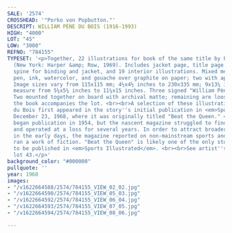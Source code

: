 ```yaml
---
SALE: '2574'
CROSSHEAD: '"Porko von Popbutton."'
DESCRIPT: WILLIAM PÈNE DU BOIS (1916-1993)
HIGH: "4000"
LOT: "45"
LOW: "3000"
REFNO: "784155"
TYPESET: '<p>Together, 22 illustrations for book of the same title by Pène du Bois
  (New York: Harper &amp; Row, 1969). Includes jacket page, title page and binding,
  spine for binding and jacket, and 19 interior illustrations. Mixed media, including
  pen, ink, watercolor, and gouache over graphite on paper; two with applied text/numbers.
  Image sizes vary from 115x115 mm; 4½x4½ inches to 230x335 mm; 9x13¼ inches. Sheets
  measure from 5¼x5¼ inches to 11¼x15 inches. Three signed "William Pène du Bois."
  Two mounted together on board with archival matte; remaining are loose. A copy of
  the book accompanies the lot. <br><br>A selection of these illustrations by Pène
  du Bois first appeared in the story''s initial publication in <em>Sports Illustrated</em>,
  December 23, 1968, where it was originally titled "Beat the Queen." <em>Sports Illustrated</em>
  began publication in 1954, but the nascent magazine struggled to find an audience
  and operated at a loss for several years. In order to attract broader readership
  in the early days, the magazine reported on non-mainstream sports and occasionally
  ran a work of fiction. "Beat the Queen" is likely one of the only stories for children
  to be published in <em>Sports Illustrated</em>. <br><br>See artist''s bio above
  lot 43.</p>'
background_color: "#000000"
pullquote: ''
year: 1968
images:
- "/v1622664588/2574/784155_VIEW_02_02.jpg"
- "/v1622664590/2574/784155_VIEW_05_03.jpg"
- "/v1622664592/2574/784155_VIEW_06_04.jpg"
- "/v1622664593/2574/784155_VIEW_07_05.jpg"
- "/v1622664594/2574/784155_VIEW_08_06.jpg"

---
```

